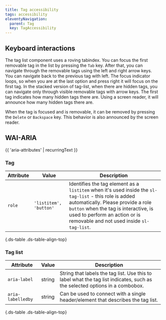 ```yaml
---
title: Tag accessibility
tags: accessibility
eleventyNavigation:
  parent: Tag
  key: TagAccessibility
---
```

<section>

## Keyboard interactions

The tag list component uses a roving tabindex. You can focus the first removable tag in the list by pressing the `Tab` key. After that, you can navigate through the removable tags using the left and right arrow keys. You can navigate back to the previous tag with left. The focus indicator loops, so when you are at the last option and press right it will focus on the first tag.
In the stacked version of tag-list, when there are hidden tags, you can navigate only through visible removable tags with arrow keys. The first tag indicates how many hidden tags there are. Using a screen reader, it will announce how many hidden tags there are.


When the tag is focused and is removable, it can be removed by pressing the `Delete` or `Backspace` key. This behavior is also announced by the screen reader.

</section>

<section>

## WAI-ARIA

{{ 'aria-attributes' | recurringText }}

### Tag

<div class="ds-table-wrapper">

|Attribute|Value|Description|
|-|-|-|
|`role`|`'listitem', 'button'`|Identifies the tag element as a `listitem` when it's used inside the `sl-tag-list` - this role is added automatically. Please provide a role `button` when the tag is interactive, is used to perform an action or is removable and not used inside `sl-tag-list`.|

{.ds-table .ds-table-align-top}

</div>

### Tag list

<div class="ds-table-wrapper">

|Attribute|Value|Description|
|-|-|-
|`aria-label`|string|String that labels the tag list. Use this to label what the tag list indicates, such as the selected options in a combobox.|
|`aria-labelledby`|string|Can be used to connect with a single header/element that describes the tag list.|

{.ds-table .ds-table-align-top}

</div>

</section>
